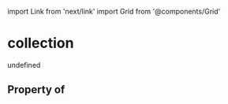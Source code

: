 import Link from 'next/link'
import Grid from '@components/Grid'

# collection

undefined

## Property of



